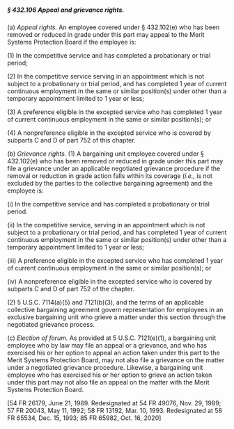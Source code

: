 ##### § 432.106 Appeal and grievance rights. #####

(a) *Appeal rights.* An employee covered under § 432.102(e) who has been removed or reduced in grade under this part may appeal to the Merit Systems Protection Board if the employee is:

(1) In the competitive service and has completed a probationary or trial period;

(2) In the competitive service serving in an appointment which is not subject to a probationary or trial period, and has completed 1 year of current continuous employment in the same or similar position(s) under other than a temporary appointment limited to 1 year or less;

(3) A preference eligible in the excepted service who has completed 1 year of current continuous employment in the same or similar position(s); or

(4) A nonpreference eligible in the excepted service who is covered by subparts C and D of part 752 of this chapter.

(b) *Grievance rights.* (1) A bargaining unit employee covered under § 432.102(e) who has been removed or reduced in grade under this part may file a grievance under an applicable negotiated grievance procedure if the removal or reduction in grade action falls within its coverage (*i.e.,* is not excluded by the parties to the collective bargaining agreement) and the employee is:

(i) In the competitive service and has completed a probationary or trial period.

(ii) In the competitive service, serving in an appointment which is not subject to a probationary or trial period, and has completed 1 year of current continuous employment in the same or similar position(s) under other than a temporary appointment limited to 1 year or less;

(iii) A preference eligible in the excepted service who has completed 1 year of current continuous employment in the same or similar position(s); or

(iv) A nonpreference eligible in the excepted service who is covered by subparts C and D of part 752 of the chapter.

(2) 5 U.S.C. 7114(a)(5) and 7121(b)(3), and the terms of an applicable collective bargaining agreement govern representation for employees in an exclusive bargaining unit who grieve a matter under this section through the negotiated grievance process.

(c) *Election of forum.* As provided at 5 U.S.C. 7121(e)(1), a bargaining unit employee who by law may file an appeal or a grievance, and who has exercised his or her option to appeal an action taken under this part to the Merit Systems Protection Board, may not also file a grievance on the matter under a negotiated grievance procedure. Likewise, a bargaining unit employee who has exercised his or her option to grieve an action taken under this part may not also file an appeal on the matter with the Merit Systems Protection Board.

[54 FR 26179, June 21, 1989. Redesignated at 54 FR 49076, Nov. 29, 1989; 57 FR 20043, May 11, 1992; 58 FR 13192, Mar. 10, 1993. Redesignated at 58 FR 65534, Dec. 15, 1993; 85 FR 65982, Oct. 16, 2020]